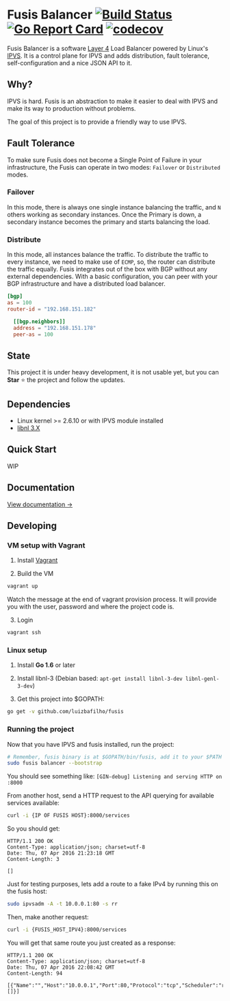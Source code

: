 Fusis Balancer  [![Build Status](https://travis-ci.org/luizbafilho/fusis.svg?branch=master)](https://travis-ci.org/luizbafilho/fusis) [![Go Report Card](https://goreportcard.com/badge/github.com/luizbafilho/fusis)](https://goreportcard.com/report/github.com/luizbafilho/fusis) [![codecov](https://codecov.io/gh/luizbafilho/fusis/branch/master/graph/badge.svg)](https://codecov.io/gh/luizbafilho/fusis)
======

Fusis Balancer is a software [Layer 4](https://en.wikipedia.org/wiki/Transport_layer) Load Balancer powered by Linux's [IPVS](http://www.linuxvirtualserver.org/). It is a control plane for IPVS and adds distribution, fault tolerance, self-configuration and a nice JSON API to it.

## Why?
IPVS is hard. Fusis is an abstraction to make it easier to deal with IPVS and make its way to production without problems.

The goal of this project is to provide a friendly way to use IPVS.

## Fault Tolerance
To make sure Fusis does not become a Single Point of Failure in your infrastructure, the Fusis can operate in two modes: `Failover` or `Distributed` modes.

### Failover
In this mode, there is always one single instance balancing the traffic, and `N` others working as secondary instances. Once the Primary is down, a secondary instance becomes the primary and starts balancing the load.

### Distribute
In this mode, all instances balance the traffic. To distribute the traffic to every instance, we need to make use of `ECMP`, so, the router can distribute the traffic equally. Fusis integrates out of the box with BGP without any external dependencies. With a basic configuration, you can peer with your BGP infrastructure and have a distributed load balancer.

```TOML
[bgp]
as = 100
router-id = "192.168.151.182"

  [[bgp.neighbors]]
  address = "192.168.151.178"
  peer-as = 100
```

## State
This project it is under heavy development, it is not usable yet, but you can **Star** :star: the project and follow the updates.

## Dependencies
* Linux kernel >= 2.6.10 or with IPVS module installed
* [libnl 3.X](https://www.infradead.org/~tgr/libnl/)

## Quick Start
WIP

## Documentation

[View documentation →](http://luizbafilho.github.io/fusis/)

## Developing

### VM setup with Vagrant
1. Install [Vagrant](https://www.vagrantup.com)

2. Build the VM
```bash
vagrant up
```
Watch the message at the end of vagrant provision process.
It will provide you with the user, password and where the project code is.

3. Login
```bash
vagrant ssh
```

### Linux setup
1. Install **Go 1.6** or later

2. Install libnl-3 (Debian based: `apt-get install libnl-3-dev libnl-genl-3-dev`)

3. Get this project into $GOPATH:
  ``` bash
  go get -v github.com/luizbafilho/fusis
  ```

### Running the project

Now that you have IPVS and fusis installed, run the project:

``` bash
# Remember, fusis binary is at $GOPATH/bin/fusis, add it to your $PATH
sudo fusis balancer --bootstrap
```
You should see something like:
`[GIN-debug] Listening and serving HTTP on :8000`

From another host, send a HTTP request to the API querying for available services available:
``` bash
curl -i {IP OF FUSIS HOST}:8000/services
```
So you should get:
```
HTTP/1.1 200 OK
Content-Type: application/json; charset=utf-8
Date: Thu, 07 Apr 2016 21:23:18 GMT
Content-Length: 3

[]
```

Just for testing purposes, lets add a route to a fake IPv4 by running this on the fusis host:

``` bash
sudo ipvsadm -A -t 10.0.0.1:80 -s rr
```

Then, make another request:

``` bash
curl -i {FUSIS_HOST_IPV4}:8000/services
```

You will get that same route you just created as a response:
```
HTTP/1.1 200 OK
Content-Type: application/json; charset=utf-8
Date: Thu, 07 Apr 2016 22:08:42 GMT
Content-Length: 94

[{"Name":"","Host":"10.0.0.1","Port":80,"Protocol":"tcp","Scheduler":"rr","Destinations":[]}]
```
